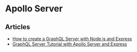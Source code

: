 # Apollo Server

## Articles

- [How to create a GraphQL Server with Node.js and Express](https://flaviocopes.com/graphql-node-express/)
- [GraphQL Server Tutorial with Apollo Server and Express](https://www.robinwieruch.de/graphql-apollo-server-tutorial)

